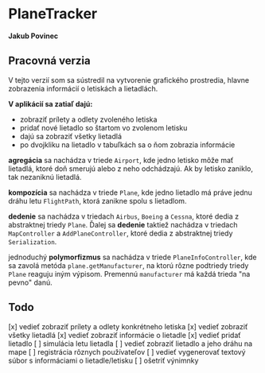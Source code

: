 # PlaneTracker
**Jakub Povinec**

## Pracovná verzia
V tejto verzií som sa sústredil na vytvorenie grafického prostredia, hlavne zobrazenia informácií o letiskách a lietadlách.

**V aplikácií sa zatiaľ dajú:**
- zobraziť prílety a odlety zvoleného letiska
- pridať nové lietadlo so štartom vo zvolenom letisku
- dajú sa zobraziť všetky lietadlá
- po dvojkliku na lietadlo v tabuľkách sa o ňom zobrazia informácie

**agregácia** sa nachádza v triede `Airport`, kde jedno letisko môže mať lietadlá, ktoré doň smerujú alebo z neho odchádzajú. Ak by letisko zaniklo, tak nezaniknú lietadlá.

**kompozícia** sa nachádza v triede `Plane`, kde jedno lietadlo má práve jednu dráhu letu `FlightPath`, ktorá zanikne spolu s lietadlom.

**dedenie** sa nachádza v triedach `Airbus`, `Boeing` a `Cessna`, ktoré dedia z abstraktnej triedy `Plane`. Ďalej sa **dedenie** taktiež nachádza v triedach `MapController` a `AddPlaneController`, ktoré dedia z abstraktnej triedy `Serialization`.

jednoduchý **polymorfizmus** sa nachádza v triede `PlaneInfoController`, kde sa zavolá metóda `plane.getManufacturer`, na ktorú rôzne podtriedy triedy `Plane` reaguju iným výpisom. Premennú `manufacturer` má každá trieda "na pevno" danú.





## Todo
 [x] vedieť zobraziť prílety a odlety konkrétneho letiska
 [x] vedieť zobraziť všetky lietadlá
 [x] vedieť zobraziť informácie o lietadle
 [x] vedieť pridať lietadlo
 [ ] simulácia letu lietadla
 [ ] vedieť zobraziť lietadlo a jeho dráhu na mape
 [ ] registrácia rôznych používateľov
 [ ] vedieť vygenerovať textový súbor s informáciami o lietadle/letisku
 [ ] ošetriť výnimnky